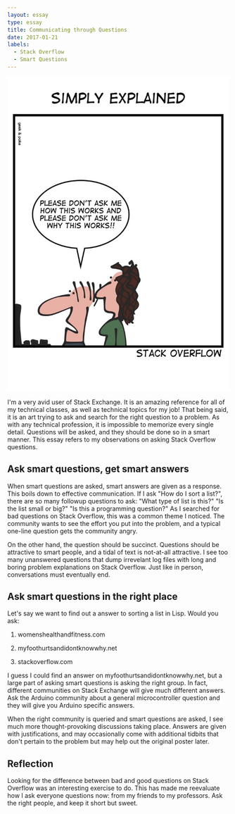 ```yaml
---
layout: essay
type: essay
title: Communicating through Questions
date: 2017-01-21
labels:
  - Stack Overflow
  - Smart Questions
---
```

<img class="ui small left floated rounded image" src="../images/stackoverflow.jpg">

I'm a very avid user of Stack Exchange. It is an amazing reference for all of my technical classes, as well as technical topics for my job! That being said, it is an art trying to ask and search for the right question to a problem. As with any technical profession, it is impossible to memorize every single detail. Questions will be asked, and they should be done so in a smart manner. This essay refers to my observations on asking Stack Overflow questions.

## Ask smart questions, get smart answers

When smart questions are asked, smart answers are given as a response. This boils down to effective communication. If I ask "How do I sort a list?", there are so many followup questions to ask: "What type of list is this?" "Is the list small or big?" "Is this a programming question?" As I searched for bad questions on Stack Overflow, this was a common theme I noticed. The community wants to see the effort you put into the problem, and a typical one-line question gets the community angry. 

On the other hand, the question should be succinct. Questions should be attractive to smart people, and a tidal of text is not-at-all attractive. I see too many unanswered questions that dump irrevelant log files with long and boring problem explanations on Stack Overflow. Just like in person, conversations must eventually end.

## Ask smart questions in the right place

Let's say we want to find out a answer to sorting a list in Lisp. Would you ask:

1) womenshealthandfitness.com

2) myfoothurtsandidontknowwhy.net

3) stackoverflow.com

I guess I could find an answer on myfoothurtsandidontknowwhy.net, but a large part of asking smart questions is asking the right group. In fact, different communities on Stack Exchange will give much different answers. Ask the Arduino community about a general microcontroller question and they will give you Arduino specific answers. 

When the right community is queried and smart questions are asked, I see much more thought-provoking discussions taking place. Answers are given with justifications, and may occasionally come with additional tidbits that don't pertain to the problem but may help out the original poster later. 

## Reflection

Looking for the difference between bad and good questions on Stack Overflow was an interesting exercise to do. This has made me reevaluate how I ask everyone questions now: from my friends to my professors. Ask the right people, and keep it short but sweet.
